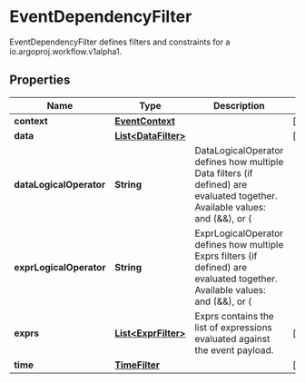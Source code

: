 

# EventDependencyFilter

EventDependencyFilter defines filters and constraints for a io.argoproj.workflow.v1alpha1.
## Properties

Name | Type | Description | Notes
------------ | ------------- | ------------- | -------------
**context** | [**EventContext**](EventContext.md) |  |  [optional]
**data** | [**List&lt;DataFilter&gt;**](DataFilter.md) |  |  [optional]
**dataLogicalOperator** | **String** | DataLogicalOperator defines how multiple Data filters (if defined) are evaluated together. Available values: and (&amp;&amp;), or (||) Is optional and if left blank treated as and (&amp;&amp;). |  [optional]
**exprLogicalOperator** | **String** | ExprLogicalOperator defines how multiple Exprs filters (if defined) are evaluated together. Available values: and (&amp;&amp;), or (||) Is optional and if left blank treated as and (&amp;&amp;). |  [optional]
**exprs** | [**List&lt;ExprFilter&gt;**](ExprFilter.md) | Exprs contains the list of expressions evaluated against the event payload. |  [optional]
**time** | [**TimeFilter**](TimeFilter.md) |  |  [optional]



